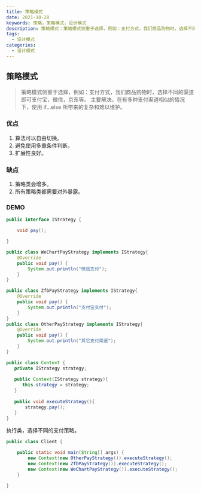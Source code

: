 ```yaml
---
title: 策略模式
date: 2021-10-28
keywords: 策略，策略模式，设计模式
description: 策略模式：策略模式侧重于选择，例如：支付方式，我们商品购物时，选择不同的渠道即可支付宝，微信，京东等。
tags:
  - 设计模式
categories:
  - 设计模式
---
```


## 策略模式
    
> 策略模式侧重于选择，例如：支付方式，我们商品购物时，选择不同的渠道即可支付宝，微信，京东等。 主要解决。在有多种支付渠道相似的情况下，使用 if...else 所带来的复杂和难以维护。

### 优点
1. 算法可以自由切换。 
2. 避免使用多重条件判断。
3. 扩展性良好。

### 缺点
1. 策略类会增多。
2. 所有策略类都需要对外暴露。

### DEMO

```java
public interface IStrategy {

    void pay();

}
```

```java
public class WeChartPayStrategy implements IStrategy{
    @Override
    public void pay() {
        System.out.println("微信支付");
    }
}

public class ZfbPayStrategy implements IStrategy{
    @Override
    public void pay() {
        System.out.println("支付宝支付");
    }
}
public class OtherPayStrategy implements IStrategy{
    @Override
    public void pay() {
        System.out.println("其它支付渠道");
    }
}
```

```java
public class Context {
   private IStrategy strategy;
 
   public Context(IStrategy strategy){
      this.strategy = strategy;
   }
 
   public void executeStrategy(){
       strategy.pay();
   }
}
```

执行类，选择不同的支付策略。

```java
public class Client {

    public static void main(String[] args) {
        new Context(new OtherPayStrategy()).executeStrategy();
        new Context(new ZfbPayStrategy()).executeStrategy();
        new Context(new WeChartPayStrategy()).executeStrategy();
    }

}
```
    
